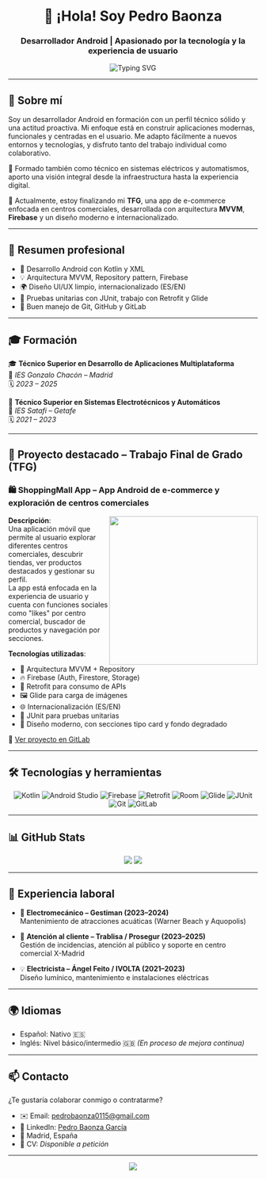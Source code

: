 <!-- Encabezado principal -->
<h1 align="center">👋 ¡Hola! Soy Pedro Baonza</h1>
<h3 align="center">Desarrollador Android | Apasionado por la tecnología y la experiencia de usuario</h3>

<p align="center">
  <img src="https://readme-typing-svg.demolab.com?font=Fira+Code&duration=3000&pause=1000&center=true&vCenter=true&width=435&lines=Desarrollador+Android+con+Kotlin+y+Firebase;Amante+del+clean+code+y+el+dise%C3%B1o+UI;Buscando+nuevas+oportunidades+profesionales" alt="Typing SVG" />
</p>

---

## 📌 Sobre mí

Soy un desarrollador Android en formación con un perfil técnico sólido y una actitud proactiva. Mi enfoque está en construir aplicaciones modernas, funcionales y centradas en el usuario. Me adapto fácilmente a nuevos entornos y tecnologías, y disfruto tanto del trabajo individual como colaborativo.

🔧 Formado también como técnico en sistemas eléctricos y automatismos, aporto una visión integral desde la infraestructura hasta la experiencia digital.

🎯 Actualmente, estoy finalizando mi **TFG**, una app de e-commerce enfocada en centros comerciales, desarrollada con arquitectura **MVVM**, **Firebase** y un diseño moderno e internacionalizado.

---

## 🧠 Resumen profesional

- 📱 Desarrollo Android con Kotlin y XML
- 💡 Arquitectura MVVM, Repository pattern, Firebase
- 🌍 Diseño UI/UX limpio, internacionalizado (ES/EN)
- 🔄 Pruebas unitarias con JUnit, trabajo con Retrofit y Glide
- 🤝 Buen manejo de Git, GitHub y GitLab

---

## 🎓 Formación

🎓 **Técnico Superior en Desarrollo de Aplicaciones Multiplataforma**  
📍 *IES Gonzalo Chacón – Madrid*  
🗓️ *2023 – 2025*

🔌 **Técnico Superior en Sistemas Electrotécnicos y Automáticos**  
📍 *IES Satafi – Getafe*  
🗓️ *2021 – 2023*

---

## 🚀 Proyecto destacado – Trabajo Final de Grado (TFG)

### 🛍️ **ShoppingMall App** – App Android de e-commerce y exploración de centros comerciales

<img align="right" width="300" src="https://media.giphy.com/media/3ohs4BSacFKI7A717y/giphy.gif">

**Descripción**:  
Una aplicación móvil que permite al usuario explorar diferentes centros comerciales, descubrir tiendas, ver productos destacados y gestionar su perfil.  
La app está enfocada en la experiencia de usuario y cuenta con funciones sociales como "likes" por centro comercial, buscador de productos y navegación por secciones.

**Tecnologías utilizadas**:
- 🧱 Arquitectura MVVM + Repository
- 🔥 Firebase (Auth, Firestore, Storage)
- 📡 Retrofit para consumo de APIs
- 🖼️ Glide para carga de imágenes
- 🌐 Internacionalización (ES/EN)
- 🧪 JUnit para pruebas unitarias
- 🎨 Diseño moderno, con secciones tipo card y fondo degradado

🔗 [Ver proyecto en GitLab](https://gitlab.com/tu-usuario/shoppingmall-app)

---

## 🛠️ Tecnologías y herramientas

<div align="center">

![Kotlin](https://img.shields.io/badge/Kotlin-7F52FF?style=for-the-badge&logo=kotlin&logoColor=white)
![Android Studio](https://img.shields.io/badge/Android%20Studio-3DDC84?style=for-the-badge&logo=android-studio&logoColor=white)
![Firebase](https://img.shields.io/badge/Firebase-ffca28?style=for-the-badge&logo=firebase&logoColor=black)
![Retrofit](https://img.shields.io/badge/Retrofit-000000?style=for-the-badge)
![Room](https://img.shields.io/badge/Room-8B0000?style=for-the-badge)
![Glide](https://img.shields.io/badge/Glide-34A853?style=for-the-badge)
![JUnit](https://img.shields.io/badge/JUnit-25A162?style=for-the-badge)
![Git](https://img.shields.io/badge/Git-F05032?style=for-the-badge&logo=git&logoColor=white)
![GitLab](https://img.shields.io/badge/GitLab-FC6D26?style=for-the-badge&logo=gitlab&logoColor=white)

</div>

---

## 📊 GitHub Stats

<p align="center">
  <img src="https://github-readme-stats.vercel.app/api?username=tu-usuario&show_icons=true&theme=tokyonight&count_private=true" />
  <img src="https://github-readme-streak-stats.herokuapp.com?user=tu-usuario&theme=tokyonight&hide_border=true" />
</p>

---

## 💼 Experiencia laboral

- 🎡 **Electromecánico – Gestiman (2023–2024)**  
  Mantenimiento de atracciones acuáticas (Warner Beach y Aquopolis)

- 🧾 **Atención al cliente – Trablisa / Prosegur (2023–2025)**  
  Gestión de incidencias, atención al público y soporte en centro comercial X-Madrid

- 💡 **Electricista – Ángel Feito / IVOLTA (2021–2023)**  
  Diseño lumínico, mantenimiento e instalaciones eléctricas

---

## 🌍 Idiomas

- Español: Nativo 🇪🇸  
- Inglés: Nivel básico/intermedio 🇬🇧 *(En proceso de mejora continua)*

---

## 📫 Contacto

¿Te gustaría colaborar conmigo o contratarme?

- ✉️ Email: [pedrobaonza0115@gmail.com](mailto:pedrobaonza0115@gmail.com)  
- 💼 LinkedIn: [Pedro Baonza García](https://www.linkedin.com/in/pedro-baonza-garc%C3%ADa-411b15274/)  
- 📍 Madrid, España  
- 📁 CV: *Disponible a petición*

---

<p align="center">
  <img src="https://capsule-render.vercel.app/api?type=waving&color=3DDC84&height=120&section=footer"/>
</p>
